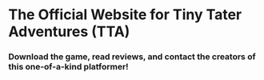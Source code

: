 # The Official Website for Tiny Tater Adventures (TTA)
### Download the game, read reviews, and contact the creators of this one-of-a-kind platformer!
